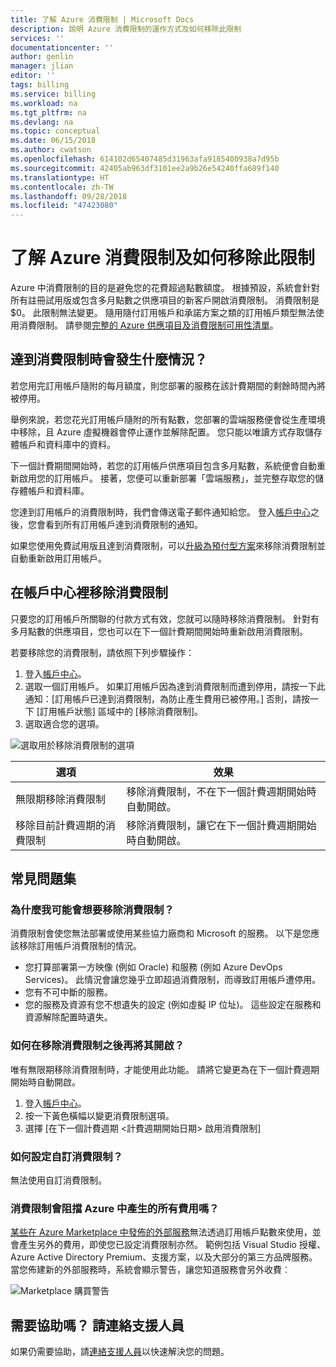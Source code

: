 ```yaml
---
title: 了解 Azure 消費限制 | Microsoft Docs
description: 說明 Azure 消費限制的運作方式及如何移除此限制
services: ''
documentationcenter: ''
author: genlin
manager: jlian
editor: ''
tags: billing
ms.service: billing
ms.workload: na
ms.tgt_pltfrm: na
ms.devlang: na
ms.topic: conceptual
ms.date: 06/15/2018
ms.author: cwatson
ms.openlocfilehash: 614102d65407485d31963afa9185400938a7d95b
ms.sourcegitcommit: 42405ab963df3101ee2a9b26e54240ffa689f140
ms.translationtype: HT
ms.contentlocale: zh-TW
ms.lasthandoff: 09/28/2018
ms.locfileid: "47423080"
---
```

# <a name="understand-azure-spending-limit-and-how-to-remove-it"></a>了解 Azure 消費限制及如何移除此限制

Azure 中消費限制的目的是避免您的花費超過點數額度。 根據預設，系統會針對所有註冊試用版或包含多月點數之供應項目的新客戶開啟消費限制。 消費限制是 $0。 此限制無法變更。 隨用隨付訂用帳戶和承諾方案之類的訂用帳戶類型無法使用消費限制。 請參閱[完整的 Azure 供應項目及消費限制可用性清單](https://azure.microsoft.com/support/legal/offer-details/)。

## <a name="what-happens-when-i-reach-the-spending-limit"></a>達到消費限制時會發生什麼情況？

若您用完訂用帳戶隨附的每月額度，則您部署的服務在該計費期間的剩餘時間內將被停用。 

舉例來說，若您花光訂用帳戶隨附的所有點數，您部署的雲端服務便會從生產環境中移除，且 Azure 虛擬機器會停止運作並解除配置。 您只能以唯讀方式存取儲存體帳戶和資料庫中的資料。

下一個計費期間開始時，若您的訂用帳戶供應項目包含多月點數，系統便會自動重新啟用您的訂用帳戶。 接著，您便可以重新部署「雲端服務」，並完整存取您的儲存體帳戶和資料庫。

您達到訂用帳戶的消費限制時，我們會傳送電子郵件通知給您。 登入[帳戶中心](https://account.windowsazure.com/Subscriptions)之後，您會看到所有訂用帳戶達到消費限制的通知。

如果您使用免費試用版且達到消費限制，可以[升級為預付型方案](billing-upgrade-azure-subscription.md)來移除消費限制並自動重新啟用訂用帳戶。

<a id="remove"></a>

## <a name="remove-the-spending-limit-in-account-center"></a>在帳戶中心裡移除消費限制

只要您的訂用帳戶所關聯的付款方式有效，您就可以隨時移除消費限制。 針對有多月點數的供應項目，您也可以在下一個計費期間開始時重新啟用消費限制。

若要移除您的消費限制，請依照下列步驟操作：

1. 登入[帳戶中心](https://account.windowsazure.com/Subscriptions)。
1. 選取一個訂用帳戶。 如果訂用帳戶因為達到消費限制而遭到停用，請按一下此通知：[訂用帳戶已達到消費限制，為防止產生費用已被停用。] 否則，請按一下 [訂用帳戶狀態] 區域中的 [移除消費限制]。
1. 選取適合您的選項。

![選取用於移除消費限制的選項](./media/billing-spending-limit/remove-spending-limit.PNG)

|選項|效果|
|-------|-----|
|無限期移除消費限制|移除消費限制，不在下一個計費週期開始時自動開啟。|
|移除目前計費週期的消費限制|移除消費限制，讓它在下一個計費週期開始時自動開啟。|

## <a name="frequently-asked-questions"></a>常見問題集

### <a name="why-would-i-want-to-remove-the-spending-limit"></a>為什麼我可能會想要移除消費限制？

消費限制會使您無法部署或使用某些協力廠商和 Microsoft 的服務。 以下是您應該移除訂用帳戶消費限制的情況。

* 您打算部署第一方映像 (例如 Oracle) 和服務 (例如 Azure DevOps Services)。 此情況會讓您幾乎立即超過消費限制，而導致訂用帳戶遭停用。
* 您有不可中斷的服務。
* 您的服務及資源有您不想遺失的設定 (例如虛擬 IP 位址)。 這些設定在服務和資源解除配置時遺失。

### <a name="how-do-i-turn-on-the-spending-limit-after-removing-it"></a>如何在移除消費限制之後再將其開啟？

唯有無限期移除消費限制時，才能使用此功能。 請將它變更為在下一個計費週期開始時自動開啟。

1. 登入[帳戶中心](https://account.windowsazure.com/Subscriptions)。
1. 按一下黃色橫幅以變更消費限制選項。
1. 選擇 [在下一個計費週期 \<計費週期開始日期\> 啟用消費限制]

### <a name="how-do-i-set-a-custom-spending-limit"></a>如何設定自訂消費限制？

無法使用自訂消費限制。

### <a name="does-the-spending-limit-prevent-all-charges-from-azure"></a>消費限制會阻擋 Azure 中產生的所有費用嗎？

[某些在 Azure Marketplace 中發佈的外部服務](billing-understand-your-azure-marketplace-charges.md)無法透過訂用帳戶點數來使用，並會產生另外的費用，即使您已設定消費限制亦然。 範例包括 Visual Studio 授權、Azure Active Directory Premium、支援方案，以及大部分的第三方品牌服務。 當您佈建新的外部服務時，系統會顯示警告，讓您知道服務會另外收費︰

![Marketplace 購買警告](./media/billing-understand-your-azure-marketplace-charges/marketplace-warning.PNG)

## <a name="need-help-contact-support"></a>需要協助嗎？ 請連絡支援人員

如果仍需要協助，請[連絡支援人員](https://portal.azure.com/?#blade/Microsoft_Azure_Support/HelpAndSupportBlade)以快速解決您的問題。
